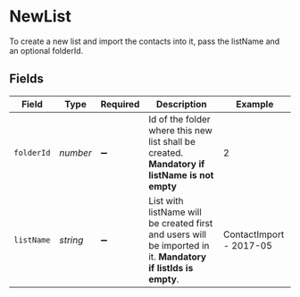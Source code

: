# NewList

To create a new list and import the contacts into it, pass the listName and an optional folderId.


## Fields

| Field                                                                                                          | Type                                                                                                           | Required                                                                                                       | Description                                                                                                    | Example                                                                                                        |
| -------------------------------------------------------------------------------------------------------------- | -------------------------------------------------------------------------------------------------------------- | -------------------------------------------------------------------------------------------------------------- | -------------------------------------------------------------------------------------------------------------- | -------------------------------------------------------------------------------------------------------------- |
| `folderId`                                                                                                     | *number*                                                                                                       | :heavy_minus_sign:                                                                                             | Id of the folder where this new list shall be created. **Mandatory if listName is not empty**<br/>             | 2                                                                                                              |
| `listName`                                                                                                     | *string*                                                                                                       | :heavy_minus_sign:                                                                                             | List with listName will be created first and users will be imported in it. **Mandatory if listIds is empty**.<br/> | ContactImport - 2017-05                                                                                        |